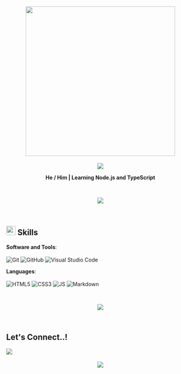 <!-- @format -->

<h1 align="center">
  <img src="https://www.pngplay.com/wp-content/uploads/5/Welcome-Download-Free-PNG.png" width="400">
</h1>

<p align="center">
  <a href="https://github.com/flame3301">
    <img src="https://readme-typing-svg.herokuapp.com?font=Time+New+Roman&color=cyan&size=25&center=true&vCenter=true&width=600&height=100&lines=Hey+Welcome+To+My+GitHub..&hearts;++;PAINFUEGO+here+...;Active+Learner/Researcher;Love+to+learn+new+stuffs..<3">
  </a>
</p>

<p align="center">
  <b>He / Him | Learning Node.js and TypeScript</b>
</p>

<br>

<p align="center">
  <img src="https://user-images.githubusercontent.com/73097560/115834477-dbab4500-a447-11eb-908a-139a6edaec5c.gif">
</p>

<br>

## <img src="https://media2.giphy.com/media/QssGEmpkyEOhBCb7e1/giphy.gif?cid=ecf05e47a0n3gi1bfqntqmob8g9aid1oyj2wr3ds3mg700bl&rid=giphy.gif" width="25"><b> Skills</b>

<p align="center">

**Software and Tools**: <br /><br />
![Git](https://img.shields.io/badge/git-%23F05033.svg?style=for-the-badge&logo=git&logoColor=white)
![GitHub](https://img.shields.io/badge/github-%23121011.svg?style=for-the-badge&logo=github&logoColor=white)
![Visual Studio Code](https://img.shields.io/badge/VS%20CODE-0078d7.svg?style=for-the-badge&logo=visual-studio-code&logoColor=white)

**Languages**: <br /><br />
![HTML5](https://img.shields.io/badge/HTML5%20-%23E34F26.svg?style=for-the-badge&logo=html5&logoColor=white)
![CSS3](https://img.shields.io/badge/CSS%20-%231572B6.svg?style=for-the-badge&logo=css3&logoColor=white)
![JS](https://img.shields.io/badge/Nodejs%20-%23F7DF1E.svg?style=for-the-badge&logo=javascript&logoColor=black)
![Markdown](https://img.shields.io/badge/markdown-%23000000.svg?style=for-the-badge&logo=markdown&logoColor=white)

</p>

<br>

<p align="center">
  <img src="https://user-images.githubusercontent.com/73097560/115834477-dbab4500-a447-11eb-908a-139a6edaec5c.gif">
</p>

<br>

## <b> Let's Connect..!</b>

<a href="https://discord.gg/flare" target="_blank">
  <img src="https://img.shields.io/badge/discord-%234E5D94.svg?style=for-the-badge&logo=discord&logoColor=white" t=mail style="margin-bottom: 5px;" />
</a>

<p align="center">
  <img src="https://user-images.githubusercontent.com/73097560/115834477-dbab4500-a447-11eb-908a-139a6edaec5c.gif">
</p>
